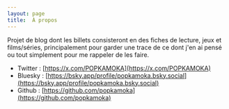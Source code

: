 ```yaml
---
layout: page
title:  À propos
---
```


Projet de blog dont les billets consisteront en des fiches de lecture, jeux et films/séries, principalement pour garder
une trace de ce dont j'en ai pensé ou tout simplement pour me rappeler de les faire.

- Twitter : [https://x.com/POPKAMOKA](https://x.com/POPKAMOKA) 
- Bluesky : [https://bsky.app/profile/popkamoka.bsky.social](https://bsky.app/profile/popkamoka.bsky.social) 
- Github : [https://github.com/popkamoka](https://github.com/popkamoka)
